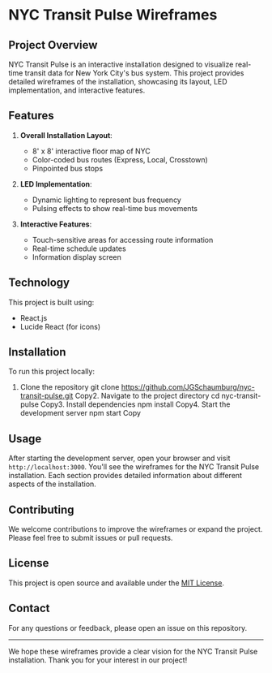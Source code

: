 # NYC Transit Pulse Wireframes

## Project Overview

NYC Transit Pulse is an interactive installation designed to visualize real-time transit data for New York City's bus system. This project provides detailed wireframes of the installation, showcasing its layout, LED implementation, and interactive features.

## Features

1. **Overall Installation Layout**: 
   - 8' x 8' interactive floor map of NYC
   - Color-coded bus routes (Express, Local, Crosstown)
   - Pinpointed bus stops

2. **LED Implementation**:
   - Dynamic lighting to represent bus frequency
   - Pulsing effects to show real-time bus movements

3. **Interactive Features**:
   - Touch-sensitive areas for accessing route information
   - Real-time schedule updates
   - Information display screen

## Technology

This project is built using:
- React.js
- Lucide React (for icons)

## Installation

To run this project locally:

1. Clone the repository
git clone https://github.com/JGSchaumburg/nyc-transit-pulse.git
Copy2. Navigate to the project directory
cd nyc-transit-pulse
Copy3. Install dependencies
npm install
Copy4. Start the development server
npm start
Copy
## Usage

After starting the development server, open your browser and visit `http://localhost:3000`. You'll see the wireframes for the NYC Transit Pulse installation. Each section provides detailed information about different aspects of the installation.

## Contributing

We welcome contributions to improve the wireframes or expand the project. Please feel free to submit issues or pull requests.

## License

This project is open source and available under the [MIT License](LICENSE).

## Contact

For any questions or feedback, please open an issue on this repository.

---

We hope these wireframes provide a clear vision for the NYC Transit Pulse installation. Thank you for your interest in our project!
